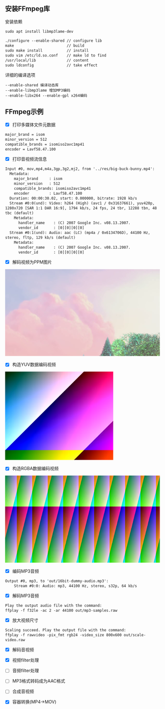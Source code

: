 ## 安装FFmpeg库

安装依赖

```
sudo apt install libmp3lame-dev
```

```
./configure --enable-shared // configure lib
make                        // build
sudo make install           // install
sudo vim /etc/ld.so.conf    // make ld to find
/usr/local/lib              // content
sudo ldconfig               // take effect
```

详细的编译选项

```
--enable-shared 编译动态库
--enable-libmp3lame 增加MP3编码
--enable-libx264 --enable-gpl x264编码
```

## FFmpeg示例

- [x] 打印多媒体文件元数据

```
major_brand = isom
minor_version = 512
compatible_brands = isomiso2avc1mp41
encoder = Lavf58.47.100
```

- [x] 打印音视频流信息

```
Input #0, mov,mp4,m4a,3gp,3g2,mj2, from '../res/big-buck-bunny.mp4':
  Metadata:
    major_brand     : isom
    minor_version   : 512
    compatible_brands: isomiso2avc1mp41
    encoder         : Lavf58.47.100
  Duration: 00:00:30.02, start: 0.000000, bitrate: 1928 kb/s
  Stream #0:0(und): Video: h264 (High) (avc1 / 0x31637661), yuv420p, 1280x720 [SAR 1:1 DAR 16:9], 1794 kb/s, 24 fps, 24 tbr, 12288 tbn, 48 tbc (default)
    Metadata:
      handler_name    : (C) 2007 Google Inc. v08.13.2007.
      vendor_id       : [0][0][0][0]
  Stream #0:1(und): Audio: aac (LC) (mp4a / 0x6134706D), 44100 Hz, stereo, fltp, 129 kb/s (default)
    Metadata:
      handler_name    : (C) 2007 Google Inc. v08.13.2007.
      vendor_id       : [0][0][0][0]
```

- [x] 解码视频为PPM图片

![解码图片](../res/video-decode-ppm.png)

- [x] 构造YUV数据编码视频

![编码视频](../res/yuv420p-encode.png)

- [x] 构造RGBA数据编码视频

![RGBA数据构造视频](../res/rgba-to-yuv420p.png)

- [x] 编码MP3音频

```
Output #0, mp3, to 'out/16bit-dummy-audio.mp3':
    Stream #0:0: Audio: mp3, 44100 Hz, stereo, s32p, 64 kb/s
```

- [x] 解码MP3音频

```
Play the output audio file with the command:
ffplay -f f32le -ac 2 -ar 44100 out/mp3-samples.raw
```
      
- [x] 放大视频尺寸

```
Scaling succeed. Play the output file with the command:
ffplay -f rawvideo -pix_fmt rgb24 -video_size 800x600 out/scale-video.raw
```

- [x] 解码音视频

- [x] 视频filter处理

- [ ] 音频filter处理

- [ ] MP3格式转码成为AAC格式

- [ ] 合成音视频

- [x] 容器转换(MP4->MOV)

